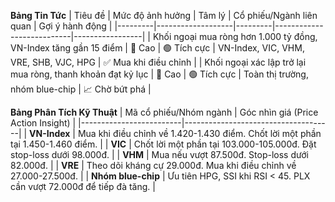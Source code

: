 **Bảng Tin Tức**
| Tiêu đề | Mức độ ảnh hưởng | Tâm lý | Cổ phiếu/Ngành liên quan | Gợi ý hành động |
|---------|-------------------|---------|---------------------------|-----------------|
| Khối ngoại mua ròng hơn 1.000 tỷ đồng, VN-Index tăng gần 15 điểm | 🚨 Cao | 🟢 Tích cực | VN-Index, VIC, VHM, VRE, SHB, VJC, HPG | ✅ Mua khi điều chỉnh |
| Khối ngoại xác lập trở lại mua ròng, thanh khoản đạt kỷ lục | 🚨 Cao | 🟢 Tích cực | Toàn thị trường, nhóm blue-chip | 📈 Chờ bứt phá |

**Bảng Phân Tích Kỹ Thuật**
| Mã cổ phiếu/Nhóm ngành | Góc nhìn giá (Price Action Insight) |
|-------------------------|-------------------------------------|
| **VN-Index** | Mua khi điều chỉnh về 1.420-1.430 điểm. Chốt lời một phần tại 1.450-1.460 điểm. |
| **VIC** | Chốt lời một phần tại 103.000-105.000đ. Đặt stop-loss dưới 98.000đ. |
| **VHM** | Mua nếu vượt 87.500đ. Stop-loss dưới 82.000đ. |
| **VRE** | Theo dõi kháng cự 29.000đ. Mua khi điều chỉnh về 27.000-27.500đ. |
| **Nhóm blue-chip** | Ưu tiên HPG, SSI khi RSI < 45. PLX cần vượt 72.000đ để tiếp đà tăng. |